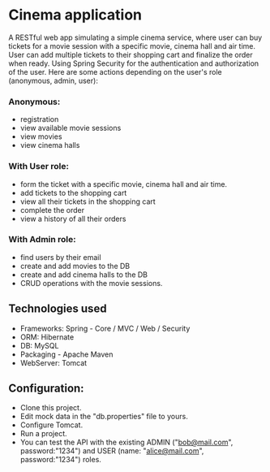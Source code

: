 # Cinema application
A RESTful web app simulating a simple cinema service,
where user can buy tickets for a movie session with a specific movie, cinema hall and air time. 
User can add multiple tickets to their shopping cart and finalize the order when ready. 
Using Spring Security for the authentication and authorization of the user.
Here are some actions depending on the user's role (anonymous, admin, user):

### Anonymous:

- registration
- view available movie sessions
- view movies
- view cinema halls

### With User role:

- form the ticket with a specific movie, cinema hall and air time.
- add tickets to the shopping cart
- view all their tickets in the shopping cart
- complete the order
- view a history of all their orders

### With Admin role:

- find users by their email
- create and add movies to the DB
- create and add cinema halls to the DB 
- CRUD operations with the movie sessions.

## Technologies used

- Frameworks: Spring - Core / MVC / Web / Security
- ORM: Hibernate
- DB: MySQL
- Packaging - Apache Maven
- WebServer: Tomcat

## Configuration:

- Clone this project.
- Edit mock data in the "db.properties" file to yours.
- Configure Tomcat.
- Run a project.
- You can test the API with the existing ADMIN ("bob@mail.com", password:"1234")
  and USER (name: "alice@mail.com", password:"1234") roles.
